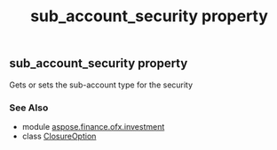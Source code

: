 ﻿---
title: sub_account_security property
second_title: Aspose.Finance for Python via .NET API References
description: 
type: docs
weight: 90
url: /python-net/aspose.finance.ofx.investment/closureoption/sub_account_security/
is_root: false
---

## sub_account_security property


Gets or sets the sub-account type for the security

### See Also
* module [aspose.finance.ofx.investment](../../)
* class [ClosureOption](/finance/python-net/aspose.finance.ofx.investment/closureoption)
